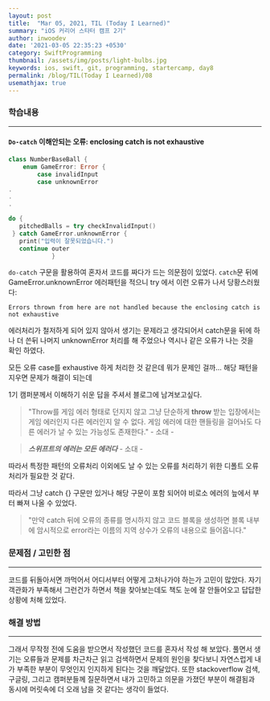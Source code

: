```yaml
---
layout: post
title:  "Mar 05, 2021, TIL (Today I Learned)"
summary: "iOS 커리어 스타터 캠프 2기"
author: inwoodev
date: '2021-03-05 22:35:23 +0530'
category: SwiftProgramming
thumbnail: /assets/img/posts/light-bulbs.jpg
keywords: ios, swift, git, programming, startercamp, day8
permalink: /blog/TIL(Today I Learned)/08
usemathjax: true
---
```


### 학습내용

---

#### `Do-catch` 이해안되는 오류: enclosing catch is not exhaustive



```swift
class NumberBaseBall {
    enum GameError: Error {
        case invalidInput
        case unknownError
.
.
.

do {
   pitchedBalls = try checkInvalidInput()
 } catch GameError.unknownError {
   print("입력이 잘못되었습니다.")
   continue outer
            }
```

`do-catch` 구문을 활용하여 혼자서 코드를 짜다가 드는 의문점이 있었다. `catch`문 뒤에 GameError.unknownError 에러패턴을 적으니 try 에서 이런 오류가 나서 당황스러웠다:

`Errors thrown from here are not handled because the enclosing catch is not exhaustive`

에러처리가 철저하게 되어 있지 않아서 생기는 문제라고 생각되어서 catch문을 뒤에 하나 더 쓴뒤 나머지 unknownError 처리를 해 주었으나 역시나 같은 오류가 나는 것을 확인 하였다.

모든 오류 case를 exhaustive 하게 처리한 것 같은데 뭐가 문제인 걸까... 해당 패턴을 지우면 문제가 해결이 되는데 

1기 캠퍼분께서 이해하기 쉬운 답을 주셔서 블로그에 남겨보고싶다.

> "Throw를 게임 에러 형태로 던지지 않고 그냥 단순하게 **throw** 받는 입장에서는 게임 에러인지 다른 에러인지 알 수 없다. 게임 에러에 대한 핸들링을 걸어놔도 다른 에러가 날 수 있는 가능성도 존재한다." - 소대 -

> ***스위프트의 에러는 모든 에러다*** - 소대 -



따라서 특정한 패턴의 오류처리 이외에도 날 수 있는 오류를 처리하기 위한 디폴트 오류처리가 필요한 것 같다.

따라서 그냥 catch {} 구문만 있거나 해당 구문이 포함 되어야 비로소 에러의 늪에서 부터 빠져 나올 수 있었다.

> "만약 catch 뒤에 오류의 종류를 명시하지 않고 코드 블록을 생성하면 블록 내부에 암시적으로 error라는 이름의 지역 상수가 오류의 내용으로 들어옵니다."





### 문제점 / 고민한 점

---

코드를 뒤돌아서면 까먹어서 어디서부터 어떻게 고처나가야 하는가 고민이 많았다. 자기 객관화가 부족해서  그런건가 하면서 책을 찾아보는데도 책도 눈에 잘 안들어오고 답답한 상황에 처해 있었다.



### 해결 방법

---

그래서 무작정 전에 도움을 받으면서 작성했던 코드를 혼자서 작성 해 보았다. 풀면서 생기는 오류들과 문제를 차근차근 읽고 검색하면서 문제의 원인을 찾다보니 자연스럽게 내가 부족한 부분이 무엇인지 인지하게 된다는 것을 깨달았다. 또한 stackoverflow 검색, 구글링, 그리고 캠퍼분들께 질문하면서 내가 고민하고 의문을 가졌던 부분이 해결됨과 동시에 머릿속에 더 오래 남을 것 같다는 생각이 들었다.

